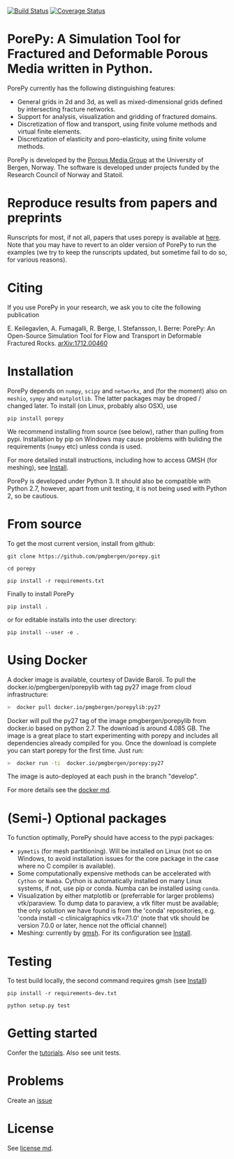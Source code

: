 [![Build Status](https://travis-ci.org/pmgbergen/porepy.svg?branch=develop)](https://travis-ci.org/pmgbergen/porepy) [![Coverage Status](https://coveralls.io/repos/github/pmgbergen/porepy/badge.svg?branch=develop)](https://coveralls.io/github/pmgbergen/porepy?branch=develop)

# PorePy: A Simulation Tool for Fractured and Deformable Porous Media written in Python.
PorePy currently has the following distinguishing features:
- General grids in 2d and 3d, as well as mixed-dimensional grids defined by intersecting fracture networks.
- Support for analysis, visualization and gridding of fractured domains.
- Discretization of flow and transport, using finite volume methods and virtual finite elements.
- Discretization of elasticity and poro-elasticity, using finite volume methods.

PorePy is developed by the [Porous Media Group](http://pmg.b.uib.no/) at the University of Bergen, Norway. The software is developed under projects funded by the Research Council of Norway and Statoil.

# Reproduce results from papers and preprints
Runscripts for most, if not all, papers that uses porepy is available at [here](https://github.com/pmgbergen/porepy/tree/develop/examples/papers). 
Note that you may have to revert to an older version of PorePy to run the examples (we try to keep the runscripts updated, but sometime fail to do so, for various reasons). 

# Citing
If you use PorePy in your research, we ask you to cite the following publication

E. Keilegavlen, A. Fumagalli, R. Berge, I. Stefansson, I. Berre: PorePy: An Open-Source Simulation Tool for Flow and Transport in Deformable Fractured Rocks. [arXiv:1712.00460](https://arxiv.org/abs/1712.00460)

# Installation
PorePy depends on `numpy`, `scipy` and `networkx`, and (for the moment) also on `meshio`, `sympy` and `matplotlib`. The latter packages may be droped / changed later. To install (on Linux, probably also OSX), use

	pip install porepy

We recommend installing from source (see below), rather than pulling from pypi. Installation by pip on Windows may cause problems with buliding the requirements (`numpy` etc) unless conda is used.

For more detailed install instructions, including how to access GMSH (for meshing), see 
[Install](https://github.com/pmgbergen/porepy/blob/develop/Install.md).

PorePy is developed under Python 3. It should also be compatible with Python 2.7, however, apart from unit testing, it is not being used with Python 2, so be cautious.

# From source
To get the most current version, install from github:

	git clone https://github.com/pmgbergen/porepy.git

	cd porepy

	pip install -r requirements.txt
	
Finally to install PorePy

	pip install .

or for editable installs into the user directory:

	pip install --user -e .
	

# Using Docker
A docker image is available, courtesy of Davide Baroli. To pull the docker.io/pmgbergen/porepylib with tag py27 image from cloud infrastructure:
```bash
>  docker pull docker.io/pmgbergen/porepylib:py27
```
Docker will pull the py27 tag of the image pmgbergen/porepylib from docker.io based on python 2.7. The download is around 4.085 GB. The  image is a great place to start experimenting with porepy and includes all dependencies already compiled for you.
Once the download is complete you can start porepy for the first time. Just run:
```bash
>  docker run -ti  docker.io/pmgbergen/porepy:py27
```
The image is auto-deployed at each push in the branch "develop".

For more details see the [docker md](./Docker.md).

# (Semi-) Optional packages
To function optimally, PorePy should have access to the pypi packages:
*  `pymetis` (for mesh partitioning). Will be installed on Linux (not so on Windows, to avoid installation issues for the core package in the case where no C compiler is available).
* Some computationally expensive methods can be accelerated with `Cython` or `Numba`. Cython is automatically installed on many Linux systems, if not, use pip or conda. Numba can be installed using `conda`.
* Visualization by either matplotlib or (preferrable for larger problems) vtk/paraview. To dump data to paraview, a vtk filter must be available; the only solution we have found is from the 'conda' repositories, e.g. 'conda install -c clinicalgraphics vtk=7.1.0' (note that vtk should be version 7.0.0 or later, hence not the official channel)
* Meshing: currently by [gmsh](http://gmsh.info/doc/texinfo/gmsh.html). For its configuration see [Install](https://github.com/pmgbergen/porepy/blob/develop/Install.md).

# Testing
To test build locally, the second command requires gmsh (see [Install](https://github.com/pmgbergen/porepy/blob/develop/Install.md))

	pip install -r requirements-dev.txt
	
	python setup.py test

# Getting started
Confer the [tutorials](https://github.com/pmgbergen/porepy/tree/develop/tutorials). Also see unit tests.

# Problems
Create an [issue](https://github.com/pmgbergen/porepy/issues)

# License
See [license md](./LICENSE.md).


